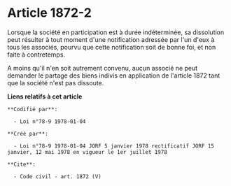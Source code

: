 # Article 1872-2

Lorsque la société en participation est à durée indéterminée, sa dissolution peut résulter à tout moment d'une notification
adressée par l'un d'eux à tous les associés, pourvu que cette notification soit de bonne foi, et non faite à contretemps.

A moins qu'il n'en soit autrement convenu, aucun associé ne peut demander le partage des biens indivis en application de
l'article 1872 tant que la société n'est pas dissoute.

**Liens relatifs à cet article**

	**Codifié par**:

	  - Loi n°78-9 1978-01-04

	**Créé par**:

	  - Loi n°78-9 1978-01-04 JORF 5 janvier 1978 rectificatif JORF 15 janvier, 12 mai 1978 en vigueur le 1er juillet 1978

	**Cite**:

	  - Code civil - art. 1872 (V)
